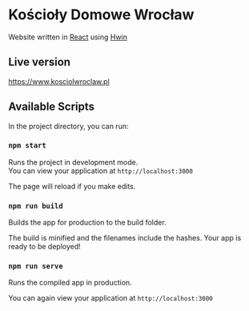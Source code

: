 # Kościoły Domowe Wrocław

Website written in [React](https://github.com/facebook/react) using [Hwin](https://github.com/ma-teo/hwin)

## Live version

https://www.kosciolwroclaw.pl

## Available Scripts

In the project directory, you can run:

### `npm start`

Runs the project in development mode.  
You can view your application at `http://localhost:3000`

The page will reload if you make edits.

### `npm run build`

Builds the app for production to the build folder.

The build is minified and the filenames include the hashes.
Your app is ready to be deployed!

### `npm run serve`

Runs the compiled app in production.

You can again view your application at `http://localhost:3000`
